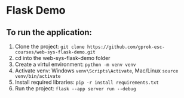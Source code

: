 # Flask Demo

## To run the application:
1. Clone the project: ```git clone https://github.com/gprok-esc-courses/web-sys-flask-demo.git```
1. cd into the web-sys-flask-demo folder
1. Create a virtul environment: ```python -m venv venv```
1. Activate venv: Windows ```venv\Scripts\Activate```, Mac/Linux ```source venv/bin/activate```
1. Install required libraries: ```pip -r install requirements.txt```
1. Run the project: ```flask --app server run --debug```